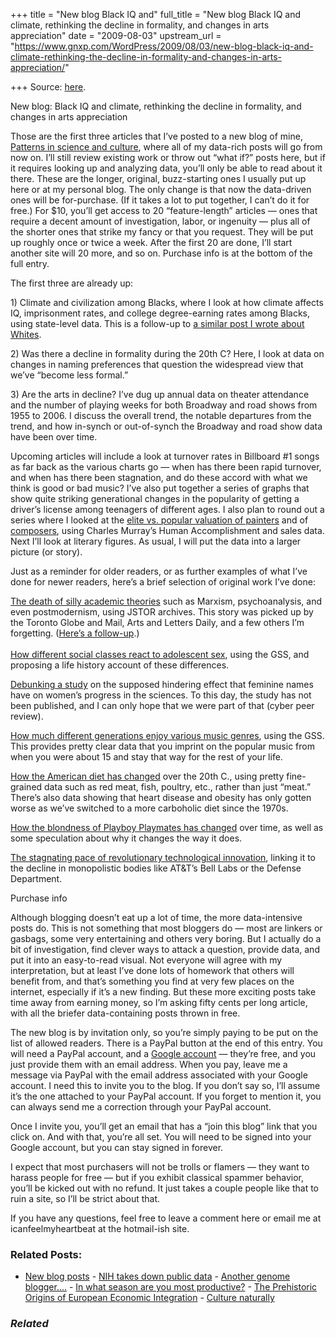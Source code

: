 +++
title = "New blog Black IQ and"
full_title = "New blog Black IQ and climate, rethinking the decline in formality, and changes in arts appreciation"
date = "2009-08-03"
upstream_url = "https://www.gnxp.com/WordPress/2009/08/03/new-blog-black-iq-and-climate-rethinking-the-decline-in-formality-and-changes-in-arts-appreciation/"

+++
Source: [here](https://www.gnxp.com/WordPress/2009/08/03/new-blog-black-iq-and-climate-rethinking-the-decline-in-formality-and-changes-in-arts-appreciation/).

New blog: Black IQ and climate, rethinking the decline in formality, and changes in arts appreciation

Those are the first three articles that I’ve posted to a new blog of mine, [Patterns in science and culture](https://akinokure2.blogspot.com), where all of my data-rich posts will go from now on. I’ll still review existing work or throw out “what if?” posts here, but if it requires looking up and analyzing data, you’ll only be able to read about it there. These are the longer, original, buzz-starting ones I usually put up here or at my personal blog. The only change is that now the data-driven ones will be for-purchase. (If it takes a lot to put together, I can’t do it for free.) For \$10, you’ll get access to 20 “feature-length” articles — ones that require a decent amount of investigation, labor, or ingenuity — plus all of the shorter ones that strike my fancy or that you request. They will be put up roughly once or twice a week. After the first 20 are done, I’ll start another site will 20 more, and so on. Purchase info is at the bottom of the full entry.

The first three are already up:

1\) Climate and civilization among Blacks, where I look at how climate affects IQ, imprisonment rates, and college degree-earning rates among Blacks, using state-level data. This is a follow-up to [a similar post I wrote about Whites](https://www.gnxp.com/blog/2008/07/colder-climates-favor-civilization-even.php).

2\) Was there a decline in formality during the 20th C? Here, I look at data on changes in naming preferences that question the widespread view that we’ve “become less formal.”

3\) Are the arts in decline? I’ve dug up annual data on theater attendance and the number of playing weeks for both Broadway and road shows from 1955 to 2006. I discuss the overall trend, the notable departures from the trend, and how in-synch or out-of-synch the Broadway and road show data have been over time.

Upcoming articles will include a look at turnover rates in Billboard \#1 songs as far back as the various charts go — when has there been rapid turnover, and when has there been stagnation, and do these accord with what we think is good or bad music? I’ve also put together a series of graphs that show quite striking generational changes in the popularity of getting a driver’s license among teenagers of different ages. I also plan to round out a series where I looked at the [elite vs. popular valuation of painters](https://www.gnxp.com/blog/2009/04/measuring-whether-artist-is-under-or.php) and of [composers](https://www.gnxp.com/blog/2009/04/measuring-whether-painter-is-under-or.php), using Charles Murray’s Human Accomplishment and sales data. Next I’ll look at literary figures. As usual, I will put the data into a larger picture (or story).

Just as a reminder for older readers, or as further examples of what I’ve done for newer readers, here’s a brief selection of original work I’ve done:

[The death of silly academic theories](https://www.gnxp.com/blog/2008/09/graphs-on-death-of-marxism.php) such as Marxism, psychoanalysis, and even postmodernism, using JSTOR archives. This story was picked up by the Toronto Globe and Mail, Arts and Letters Daily, and a few others I’m forgetting. ([Here’s a follow-up](https://www.gnxp.com/blog/2008/09/response-to-criticism-on-death-of.php).)  
[  
How different social classes react to adolescent sex](https://www.gnxp.com/blog/2009/06/class-and-opposition-to-teenage-sex.php), using the GSS, and proposing a life history account of these differences.

[Debunking a study](https://www.gnxp.com/blog/2007/05/do-girly-names-obstruct-scientific.php) on the supposed hindering effect that feminine names have on women’s progress in the sciences. To this day, the study has not been published, and I can only hope that we were part of that (cyber peer review).

[How much different generations enjoy various music genres](https://akinokure.blogspot.com/2009/01/data-show-we-imprint-on-music-from-our.html), using the GSS. This provides pretty clear data that you imprint on the popular music from when you were about 15 and stay that way for the rest of your life.

[How the American diet has changed](https://lowcarbartandscience.blogspot.com/2009/06/did-following-experts-diet-advice-make.html) over the 20th C., using pretty fine-grained data such as red meat, fish, poultry, etc., rather than just “meat.” There’s also data showing that heart disease and obesity has only gotten worse as we’ve switched to a more carboholic diet since the 1970s.

[How the blondness of Playboy Playmates has changed](https://www.gnxp.com/blog/2008/06/bygone-brunette-beauty-fashion-in-hair.php) over time, as well as some speculation about why it changes the way it does.

[The stagnating pace of revolutionary technological innovation](https://www.gnxp.com/blog/2009/06/monopoly-allows-innovation-to-flourish.php), linking it to the decline in monopolistic bodies like AT&T’s Bell Labs or the Defense Department.

Purchase info

Although blogging doesn’t eat up a lot of time, the more data-intensive posts do. This is not something that most bloggers do — most are linkers or gasbags, some very entertaining and others very boring. But I actually do a bit of investigation, find clever ways to attack a question, provide data, and put it into an easy-to-read visual. Not everyone will agree with my interpretation, but at least I’ve done lots of homework that others will benefit from, and that’s something you find at very few places on the internet, especially if it’s a new finding. But these more exciting posts take time away from earning money, so I’m asking fifty cents per long article, with all the briefer data-containing posts thrown in free.

The new blog is by invitation only, so you’re simply paying to be put on the list of allowed readers. There is a PayPal button at the end of this entry. You will need a PayPal account, and a [Google account](https://www.google.com/accounts) — they’re free, and you just provide them with an email address. When you pay, leave me a message via PayPal with the email address associated with your Google account. I need this to invite you to the blog. If you don’t say so, I’ll assume it’s the one attached to your PayPal account. If you forget to mention it, you can always send me a correction through your PayPal account.

Once I invite you, you’ll get an email that has a “join this blog” link that you click on. And with that, you’re all set. You will need to be signed into your Google account, but you can stay signed in forever.

I expect that most purchasers will not be trolls or flamers — they want to harass people for free — but if you exhibit classical spammer behavior, you’ll be kicked out with no refund. It just takes a couple people like that to ruin a site, so I’ll be strict about that.

If you have any questions, feel free to leave a comment here or email me at icanfeelmyheartbeat at the hotmail-ish site.

### Related Posts:

- [New blog
  posts](https://www.gnxp.com/WordPress/2007/02/27/new-blog-posts/) - [NIH takes down public
  data](https://www.gnxp.com/WordPress/2008/09/15/nih-takes-down-public-data/) - [Another genome
  blogger....](https://www.gnxp.com/WordPress/2011/03/26/another-genome-blogger/) - [In what season are you most
  productive?](https://www.gnxp.com/WordPress/2007/08/05/in-what-season-are-you-most-productive/) - [The Prehistoric Origins of European Economic
  Integration](https://www.gnxp.com/WordPress/2008/03/08/the-prehistoric-origins-of-european-economic-integration/) - [Culture
  naturally](https://www.gnxp.com/WordPress/2006/09/30/culture-naturally/)

### *Related*

[](https://www.addtoany.com/add_to/facebook?linkurl=https%3A%2F%2Fwww.gnxp.com%2FWordPress%2F2009%2F08%2F03%2Fnew-blog-black-iq-and-climate-rethinking-the-decline-in-formality-and-changes-in-arts-appreciation%2F&linkname=New%20blog%3A%20Black%20IQ%20and%20climate%2C%20rethinking%20the%20decline%20in%20formality%2C%20and%20changes%20in%20arts%20appreciation "Facebook")[](https://www.addtoany.com/add_to/twitter?linkurl=https%3A%2F%2Fwww.gnxp.com%2FWordPress%2F2009%2F08%2F03%2Fnew-blog-black-iq-and-climate-rethinking-the-decline-in-formality-and-changes-in-arts-appreciation%2F&linkname=New%20blog%3A%20Black%20IQ%20and%20climate%2C%20rethinking%20the%20decline%20in%20formality%2C%20and%20changes%20in%20arts%20appreciation "Twitter")[](https://www.addtoany.com/add_to/email?linkurl=https%3A%2F%2Fwww.gnxp.com%2FWordPress%2F2009%2F08%2F03%2Fnew-blog-black-iq-and-climate-rethinking-the-decline-in-formality-and-changes-in-arts-appreciation%2F&linkname=New%20blog%3A%20Black%20IQ%20and%20climate%2C%20rethinking%20the%20decline%20in%20formality%2C%20and%20changes%20in%20arts%20appreciation "Email")[](https://www.addtoany.com/share)
